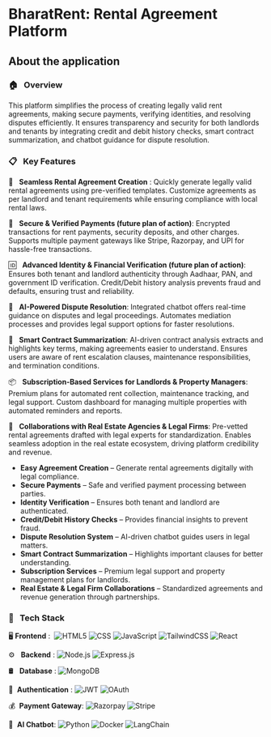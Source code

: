 <h1>BharatRent: Rental Agreement Platform</h1>

<h2>About the application</h2>


### 🏠 &nbsp; Overview
This platform simplifies the process of creating legally valid rent agreements, making secure payments, verifying identities, and resolving disputes efficiently. It ensures transparency and security for both landlords and tenants by integrating credit and debit history checks, smart contract summarization, and chatbot guidance for dispute resolution.

### 📋 &nbsp; Key Features

🏡 &nbsp; **Seamless Rental Agreement Creation** :
Quickly generate legally valid rental agreements using pre-verified templates.
Customize agreements as per landlord and tenant requirements while ensuring compliance with local rental laws.

🔐 &nbsp; **Secure & Verified Payments (future plan of action)**: 
Encrypted transactions for rent payments, security deposits, and other charges.
Supports multiple payment gateways like Stripe, Razorpay, and UPI for hassle-free transactions.

🆔 &nbsp; **Advanced Identity & Financial Verification (future plan of action)**: 
Ensures both tenant and landlord authenticity through Aadhaar, PAN, and government ID verification.
Credit/Debit history analysis prevents fraud and defaults, ensuring trust and reliability.

🤖 &nbsp; **AI-Powered Dispute Resolution**: 
Integrated chatbot offers real-time guidance on disputes and legal proceedings.
Automates mediation processes and provides legal support options for faster resolutions.

📜 &nbsp; **Smart Contract Summarization**: 
AI-driven contract analysis extracts and highlights key terms, making agreements easier to understand.
Ensures users are aware of rent escalation clauses, maintenance responsibilities, and termination conditions.

📦 &nbsp; **Subscription-Based Services for Landlords & Property Managers**: 
Premium plans for automated rent collection, maintenance tracking, and legal support.
Custom dashboard for managing multiple properties with automated reminders and reports.

🤝 &nbsp; **Collaborations with Real Estate Agencies & Legal Firms**: 
Pre-vetted rental agreements drafted with legal experts for standardization.
Enables seamless adoption in the real estate ecosystem, driving platform credibility and revenue.


- **Easy Agreement Creation** – Generate rental agreements digitally with legal compliance. <br>
- **Secure Payments** – Safe and verified payment processing between parties. <br>
- **Identity Verification** – Ensures both tenant and landlord are authenticated. <br>
- **Credit/Debit History Checks** – Provides financial insights to prevent fraud. <br>
- **Dispute Resolution System** – AI-driven chatbot guides users in legal matters. <br>
- **Smart Contract Summarization** – Highlights important clauses for better understanding. <br>
- **Subscription Services** – Premium legal support and property management plans for landlords. <br>
- **Real Estate & Legal Firm Collaborations** – Standardized agreements and revenue generation through partnerships.<br>


### 🔧 &nbsp; Tech Stack

🖥&nbsp;**Frontend** : 
  ![HTML5](https://img.shields.io/badge/-HTML5-333333?style=flat&logo=HTML5)
  ![CSS](https://img.shields.io/badge/-CSS-333333?style=flat&logo=CSS3&logoColor=1572B6)
  ![JavaScript](https://img.shields.io/badge/-JavaScript-333333?style=flat&logo=javascript)
  ![TailwindCSS](https://img.shields.io/badge/TailwindCSS-333333?style=flat&logo=tailwindcss)
  ![React](https://img.shields.io/badge/-React-333333?style=flat&logo=react)
  
⚙️ &nbsp; **Backend** :
![Node.js](https://img.shields.io/badge/-Node.js-333333?style=flat&logo=node.js)
![Express.js](https://img.shields.io/badge/-Express.js-333333?style=flat&logo=express)


🛢 &nbsp; **Database** : 
![MongoDB](https://img.shields.io/badge/-MongoDB-333333?style=flat&logo=mongodb)
  
🔐 &nbsp;**Authentication** : 
![JWT](https://img.shields.io/badge/JWT-333333?style=flat&logo=jsonwebtokens)
![OAuth](https://img.shields.io/badge/OAuth-333333?style=flat&logo=oauth)


💰 &nbsp;**Payment Gateway**:
![Razorpay](https://img.shields.io/badge/Razorpay-333333?style=flat&logo=razorpay)
![Stripe](https://img.shields.io/badge/Stripe-333333?style=flat&logo=stripe)


🤖 &nbsp;**AI Chatbot**: 
 ![Python](https://img.shields.io/badge/-Python-333333?style=flat&logo=python)
 ![Docker](https://img.shields.io/badge/-Docker-333333?style=flat&logo=docker)
 ![LangChain](https://img.shields.io/badge/LangChain-333333?style=flat&logo=LangChain)
